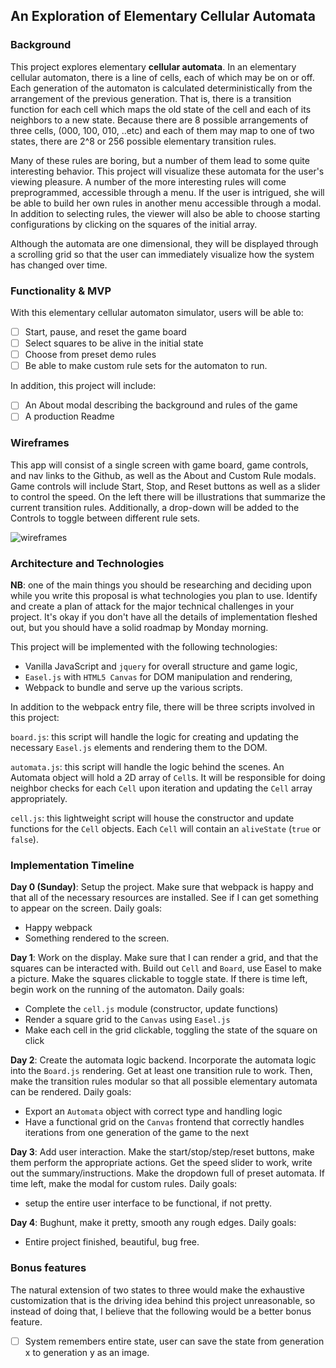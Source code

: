 ## An Exploration of Elementary Cellular Automata

### Background

This project explores elementary **cellular automata**.  In an elementary cellular automaton, there is a line of cells, each of which may be on or off.  Each generation of the automaton is calculated deterministically from the arrangement of the previous generation.  That is, there is a transition function for each cell which maps the old state of the cell and each of its neighbors to a new state.  Because there are 8 possible arrangements of three cells, (000, 100, 010, ..etc) and each of them may map to one of two states, there are 2^8 or 256 possible elementary transition rules.

Many of these rules are boring, but a number of them lead to some quite interesting behavior.  This project will visualize these automata for the user's viewing pleasure.  A number of the more interesting rules will come preprogrammed, accessible through a menu.  If the user is intrigued, she will be able to build her own rules in another menu accessible through a modal.  In addition to selecting rules, the viewer will also be able to choose starting configurations by clicking on the squares of the initial array.

Although the automata are one dimensional, they will be displayed through a scrolling grid so that the user can immediately visualize how the system has changed over time.

### Functionality & MVP  

With this elementary cellular automaton simulator, users will be able to:

- [ ] Start, pause, and reset the game board
- [ ] Select squares to be alive in the initial state
- [ ] Choose from preset demo rules
- [ ] Be able to make custom rule sets for the automaton to run.

In addition, this project will include:


- [ ] An About modal describing the background and rules of the game
- [ ] A production Readme

### Wireframes

This app will consist of a single screen with game board, game controls, and nav links to the Github, as well as the About and Custom Rule modals.  Game controls will include Start, Stop, and Reset buttons as well as a slider to control the speed. On the left there will be illustrations that summarize the current transition rules.  Additionally, a drop-down will be added to the Controls to toggle between different rule sets.

![wireframes](https://github.com/appacademy/job-search-curriculum/blob/master/job-search-projects/images/js_wireframe.jpeg)

### Architecture and Technologies

**NB**: one of the main things you should be researching and deciding upon while you write this proposal is what technologies you plan to use.  Identify and create a plan of attack for the major technical challenges in your project.  It's okay if you don't have all the details of implementation fleshed out, but you should have a solid roadmap by Monday morning.

This project will be implemented with the following technologies:

- Vanilla JavaScript and `jquery` for overall structure and game logic,
- `Easel.js` with `HTML5 Canvas` for DOM manipulation and rendering,
- Webpack to bundle and serve up the various scripts.

In addition to the webpack entry file, there will be three scripts involved in this project:

`board.js`: this script will handle the logic for creating and updating the necessary `Easel.js` elements and rendering them to the DOM.

`automata.js`: this script will handle the logic behind the scenes.  An Automata object will hold a 2D array of `Cell`s.  It will be responsible for doing neighbor checks for each `Cell` upon iteration and updating the `Cell` array appropriately.

`cell.js`: this lightweight script will house the constructor and update functions for the `Cell` objects.  Each `Cell` will contain an `aliveState` (`true` or `false`).

### Implementation Timeline

**Day 0 (Sunday)**:  Setup the project.  Make sure that webpack is happy and that all of the necessary resources are installed.  See if I can get something to appear on the screen.  Daily goals:

- Happy webpack
- Something rendered to the screen.

**Day 1**: Work on the display.  Make sure that I can render a grid, and that the squares can be interacted with.  Build out `Cell` and `Board`, use Easel to make a picture.  Make the squares clickable to toggle state.  If there is time left, begin work on the running of the automaton.  Daily goals:

- Complete the `cell.js` module (constructor, update functions)
- Render a square grid to the `Canvas` using `Easel.js`
- Make each cell in the grid clickable, toggling the state of the square on click

**Day 2**: Create the automata logic backend. Incorporate the automata logic into the `Board.js` rendering.  Get at least one transition rule to work.  Then, make the transition rules modular so that all possible elementary automata can be rendered.  Daily goals:

- Export an `Automata` object with correct type and handling logic
- Have a functional grid on the `Canvas` frontend that correctly handles iterations from one generation of the game to the next

**Day 3**:  Add user interaction.  Make the start/stop/step/reset buttons, make them perform the appropriate actions.  Get the speed slider to work, write out the summary/instructions.  Make the dropdown full of preset automata.  If time left, make the modal for custom rules.  Daily goals:

- setup the entire user interface to be functional, if not pretty.


**Day 4**: Bughunt, make it pretty, smooth any rough edges.  Daily goals:

- Entire project finished, beautiful, bug free.


### Bonus features

The natural extension of two states to three would make the exhaustive customization that is the driving idea behind this project unreasonable, so instead of doing that, I believe that the following would be a better bonus feature.

- [ ] System remembers entire state, user can save the state from generation x to generation y as an image.
